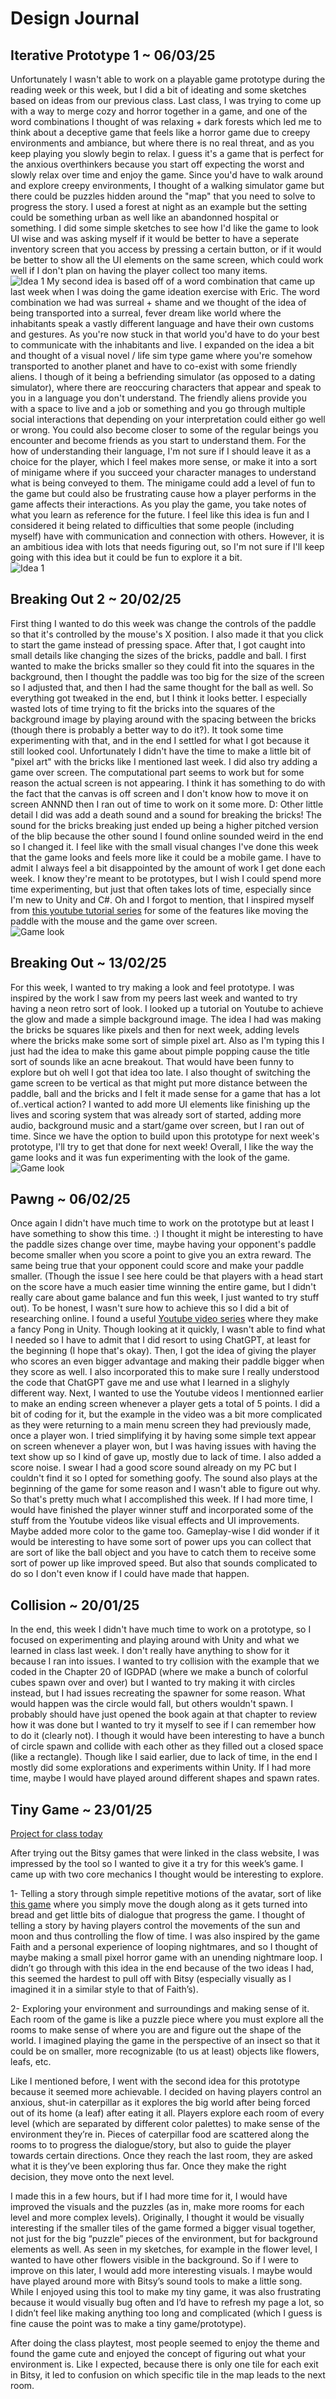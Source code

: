 # Design Journal

## Iterative Prototype 1 ~ 06/03/25
Unfortunately I wasn't able to work on a playable game prototype during the reading week or this week, but I did a bit of ideating and some sketches based on ideas from our previous class. Last class, I was trying to come up with a way to merge cozy and horror together in a game, and one of the word combinations I thought of was relaxing + dark forests which led me to think about a deceptive game that feels like a horror game due to creepy environments and ambiance, but where there is no real threat, and as you keep playing you slowly begin to relax. I guess it's a game that is perfect for the anxious overthinkers because you start off expecting the worst and slowly relax over time and enjoy the game. Since you'd have to walk around and explore creepy environments, I thought of a walking simulator game but there could be puzzles hidden around the "map" that you need to solve to progress the story. I used a forest at night as an example but the setting could be something urban as well like an abandonned hospital or something. I did some simple sketches to see how I'd like the game to look UI wise and was asking myself if it would be better to have a seperate inventory screen that you access by pressing a certain button, or if it would be better to show all the UI elements on the same screen, which could work well if I don't plan on having the player collect too many items.
<br>
![Idea 1](Assets/1.png)
My second idea is based off of a word combination that came up last week when I was doing the game ideation exercise with Eric. The word combination we had was surreal + shame and we thought of the idea of being transported into a surreal, fever dream like world where the inhabitants speak a vastly different language and have their own customs and gestures. As you're now stuck in that world you'd have to do your best to communicate with the inhabitants and live. I expanded on the idea a bit and thought of a visual novel / life sim type game where you're somehow transported to another planet and have to co-exist with some friendly aliens. I though of it being a befriending simulator (as opposed to a dating simulator), where there are reoccuring characters that appear and speak to you in a language you don't understand. The friendly aliens provide you with a space to live and a job or something and you go through multiple social interactions that depending on your interpretation could either go well or wrong. You could also become closer to some of the regular beings you encounter and become friends as you start to understand them. For the how of understanding their language, I'm not sure if I should leave it as a choice for the player, which I feel makes more sense, or make it into a sort of minigame where if you succeed your character manages to understand what is being conveyed to them. The minigame could add a level of fun to the game but could also be frustrating cause how a player performs in the game affects their interactions. As you play the game, you take notes of what you learn as reference for the future. I feel like this idea is fun and I considered it being related to difficulties that some people (including myself) have with communication and connection with others. However, it is an ambitious idea with lots that needs figuring out, so I'm not sure if I'll keep going with this idea but it could be fun to explore it a bit.
<br>
![Idea 1](Assets/2.png)


## Breaking Out 2 ~ 20/02/25
First thing I wanted to do this week was change the controls of the paddle so that it's controlled by the mouse's X position. I also made it that you click to start the game instead of pressing space. After that, I got caught into small details like changing the sizes of the bricks, paddle and ball. I first wanted to make the bricks smaller so they could fit into the squares in the background, then I thought the paddle was too big for the size of the screen so I adjusted that, and then I had the same thought for the ball as well. So everything got tweaked in the end, but I think it looks better. I especially wasted lots of time trying to fit the bricks into the squares of the background image by playing around with the spacing between the bricks (though there is probably a better way to do it?). It took some time experimenting with that, and in the end I settled for what I got because it still looked cool. Unfortunately I didn't have the time to make a little bit of "pixel art" with the bricks like I mentioned last week. I did also try adding a game over screen. The computational part seems to work but for some reason the actual screen is not appearing. I think it has something to do with the fact that the canvas is off screen and I don't know how to move it on screen ANNND then I ran out of time to work on it some more. D: Other little detail I did was add a death sound and a sound for breaking the bricks! The sound for the bricks breaking just ended up being a higher pitched version of the blip because the other sound I found online sounded weird in the end so I changed it. I feel like with the small visual changes I've done this week that the game looks and feels more like it could be a mobile game. I have to admit I always feel a bit disappointed by the amount of work I get done each week. I know they're meant to be prototypes, but I wish I could spend more time experimenting, but just that often takes lots of time, especially since I'm new to Unity and C#. Oh and I forgot to mention, that I inspired myself from [this youtube tutorial series](https://www.youtube.com/playlist?list=PLElhtYsGq0haMcAYcCPM-AGglUmKUkO5B) for some of the features like moving the paddle with the mouse and the game over screen.
<br>
![Game look](ASSETS/breakingout2.gif)

## Breaking Out ~ 13/02/25
For this week, I wanted to try making a look and feel prototype. I was inspired by the work I saw from my peers last week and wanted to try having a neon retro sort of look. I looked up a tutorial on Youtube to achieve the glow and made a simple background image. The idea I had was making the bricks be squares like pixels and then for next week, adding levels where the bricks make some sort of simple pixel art. Also as I'm typing this I just had the idea to make this game about pimple popping cause the title sort of sounds like an acne breakout. That would have been funny to explore but oh well I got that idea too late. I also thought of switching the game screen to be vertical as that might put more distance between the paddle, ball and the bricks and I felt it made sense for a game that has a lot of..vertical action? I wanted to add more UI elements like finishing up the lives and scoring system that was already sort of started, adding more audio, background music and a start/game over screen, but I ran out of time. Since we have the option to build upon this prototype for next week's prototype, I'll try to get that done for next week! Overall, I like the way the game looks and it was fun experimenting with the look of the game. 
<br>
![Game look](ASSETS/breakingout.gif)

## Pawng ~ 06/02/25
Once again I didn't have much time to work on the prototype but at least I have something to show this time. :) I thought it might be interesting to have the paddle sizes change over time, maybe having your opponent's paddle become smaller when you score a point to give you an extra reward. The same being true that your opponent could score and make your paddle smaller. (Though the issue I see here could be that players with a head start on the score have a much easier time winning the entire game, but I didn't really care about game balance and fun this week, I just wanted to try stuff out). To be honest, I wasn't sure how to achieve this so I did a bit of researching online. I found a useful [Youtube video series](https://www.youtube.com/watch?v=DnBTmYXThOY&list=PLEl7CIZGv53xhngxJdS_GAaSXpXcN-hSP) where they make a fancy Pong in Unity. Though looking at it quickly, I wasn't able to find what I needed so I have to admit that I did resort to using ChatGPT, at least for the beginning (I hope that's okay). Then, I got the idea of giving the player who scores an even bigger advantage and making their paddle bigger when they score as well. I also incorporated this to make sure I really understood the code that ChatGPT gave me and use what I learned in a slighyly different way. Next, I wanted to use the Youtube videos I mentionned earlier to make an ending screen whenever a player gets a total of 5 points. I did a bit of coding for it, but the example in the video was a bit more complicated as they were returning to a main menu screen they had previously made, once a player won. I tried simplifying it by having some simple text appear on screen whenever a player won, but I was having issues with having the text show up so I kind of gave up, mostly due to lack of time. I also added a score noise. I swear I had a good score sound already on my PC but I couldn't find it so I opted for something goofy. The sound also plays at the beginning of the game for some reason and I wasn't able to figure out why. So that's pretty much what I accomplished this week. If I had more time, I would have finished the player winner stuff and incorporated some of the stuff from the Youtube videos like visual effects and UI improvements. Maybe added more color to the game too. Gameplay-wise I did wonder if it would be interesting to have some sort of power ups you can collect that are sort of like the ball object and you have to catch them to receive some sort of power up like improved speed. But also that sounds complicated to do so I don't even know if I could have made that happen.

## Collision ~ 20/01/25
In the end, this week I didn't have much time to work on a prototype, so I focused on experimenting and playing around with Unity and what we learned in class last week. I don't really have anything to show for it because I ran into issues. I wanted to try collision with the example that we coded in the Chapter 20 of IGDPAD (where we make a bunch of colorful cubes spawn over and over) but I wanted to try making it with circles instead, but I had issues recreating the spawner for some reason. What would happen was the circle would fall, but others wouldn't spawn. I probably should have just opened the book again at that chapter to review how it was done but I wanted to try it myself to see if I can remember how to do it (clearly not). I though it would have been interesting to have a bunch of circle spawn and collide with each other as they filled out a closed space (like a rectangle). Though like I said earlier, due to lack of time, in the end I mostly did some explorations and experiments within Unity. If I had more time, maybe I would have played around different shapes and spawn rates.

## Tiny Game ~ 23/01/25 

[Project for class today](Projects/Week1/chrysalis.html)

After trying out the Bitsy games that were linked in the class website, I was impressed by the tool so I wanted to give it a try for this week’s game. I came up with two core mechanics I thought would be interesting to explore.

1- Telling a story through simple repetitive motions of the avatar, sort of like [this game](https://npckc.itch.io/you-are-dough) where you simply move the dough along as it gets turned into bread and get little bits of dialogue that progress the game. I thought of telling a story by having players control the movements of the sun and moon and thus controlling the flow of time. I was also inspired by the game Faith and a personal experience of looping nightmares, and so I thought of maybe making a small pixel horror game with an unending nightmare loop. I didn’t go through with this idea in the end because of the two ideas I had, this seemed the hardest to pull off with Bitsy (especially visually as I imagined it in a similar style to that of Faith’s).

2- Exploring your environment and surroundings and making sense of it. Each room of the game is like a puzzle piece where you must explore all the rooms to make sense of where you are and figure out the shape of the world. I imagined playing the game in the perspective of an insect so that it could be on smaller, more recognizable (to us at least) objects like flowers, leafs, etc. 

<!-- ![caption](Media/...) -->
<!-- [this is a link](https://www...) -->

Like I mentioned before, I went with the second idea for this prototype because it seemed more achievable. I decided on having players control an anxious, shut-in caterpillar as it explores the big world after being forced out of its home (a leaf) after eating it all. Players explore each room of every level (which are separated by different color palettes) to make sense of the environment they’re in. Pieces of caterpillar food are scattered along the rooms to to progress the dialogue/story, but also to guide the player towards certain directions. Once they reach the last room, they are asked what it is they’ve been exploring thus far. Once they make the right decision, they move onto the next level.

I made this in a few hours, but if I had more time for it, I would have improved the visuals and the puzzles (as in, make more rooms for each level and more complex levels). Originally, I thought it would be visually interesting if the smaller tiles of the game formed a bigger visual together, not just for the big “puzzle” pieces of the environment, but for background elements as well. As seen in my sketches, for example in the flower level, I wanted to have other flowers visible in the background. So if I were to improve on this later, I would add more interesting visuals. I maybe would have played around more with Bitsy’s sound tools to make a little song. While I enjoyed using this tool to make my tiny game, it was also frustrating because it would visually bug often and I’d have to refresh my page a lot, so I didn’t feel like making anything too long and complicated (which I guess is fine cause the point was to make a tiny game/prototype).

After doing the class playtest, most people seemed to enjoy the theme and found the game cute and enjoyed the concept of figuring out what your environment is. Like I expected, because there is only one tile for each exit in Bitsy, it led to confusion on which specific tile in the map leads to the next room.


